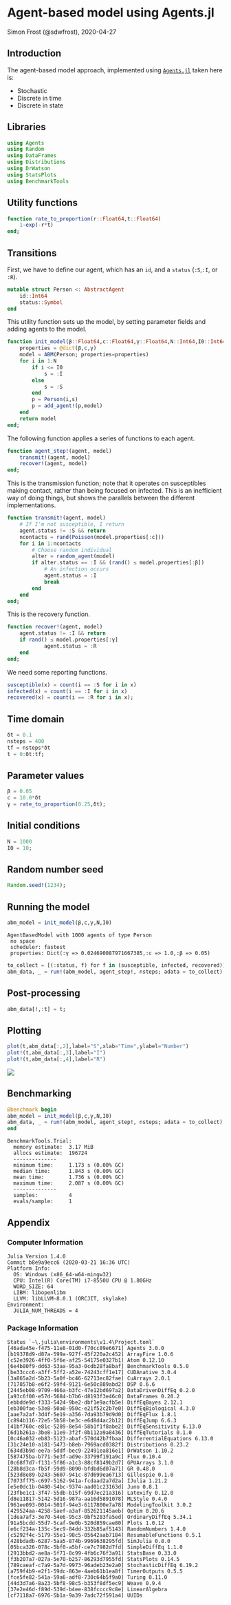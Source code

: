 # Agent-based model using Agents.jl
Simon Frost (@sdwfrost), 2020-04-27

## Introduction

The agent-based model approach, implemented using [`Agents.jl`](https://github.com/JuliaDynamics/Agents.jl) taken here is:

- Stochastic
- Discrete in time
- Discrete in state

## Libraries

````julia
using Agents
using Random
using DataFrames
using Distributions
using DrWatson
using StatsPlots
using BenchmarkTools
````





## Utility functions

````julia
function rate_to_proportion(r::Float64,t::Float64)
    1-exp(-r*t)
end;
````





## Transitions

First, we have to define our agent, which has an `id`, and a `status` (`:S`,`:I`, or `:R`).

````julia
mutable struct Person <: AbstractAgent
    id::Int64
    status::Symbol
end
````





This utility function sets up the model, by setting parameter fields and adding agents to the model.

````julia
function init_model(β::Float64,c::Float64,γ::Float64,N::Int64,I0::Int64)
    properties = @dict(β,c,γ)
    model = ABM(Person; properties=properties)
    for i in 1:N
        if i <= I0
            s = :I
        else
            s = :S
        end
        p = Person(i,s)
        p = add_agent!(p,model)
    end
    return model
end;
````





The following function applies a series of functions to each agent.

````julia
function agent_step!(agent, model)
    transmit!(agent, model)
    recover!(agent, model)
end;
````





This is the transmission function; note that it operates on susceptibles making contact, rather than being focused on infected. This is an inefficient way of doing things, but shows the parallels between the different implementations.

````julia
function transmit!(agent, model)
    # If I'm not susceptible, I return
    agent.status != :S && return
    ncontacts = rand(Poisson(model.properties[:c]))
    for i in 1:ncontacts
        # Choose random individual
        alter = random_agent(model)
        if alter.status == :I && (rand() ≤ model.properties[:β])
            # An infection occurs
            agent.status = :I
            break
        end
    end
end;
````





This is the recovery function.

````julia
function recover!(agent, model)
    agent.status != :I && return
    if rand() ≤ model.properties[:γ]
            agent.status = :R
    end
end;
````





We need some reporting functions.

````julia
susceptible(x) = count(i == :S for i in x)
infected(x) = count(i == :I for i in x)
recovered(x) = count(i == :R for i in x);
````





## Time domain

````julia
δt = 0.1
nsteps = 400
tf = nsteps*δt
t = 0:δt:tf;
````





## Parameter values

````julia
β = 0.05
c = 10.0*δt
γ = rate_to_proportion(0.25,δt);
````





## Initial conditions

````julia
N = 1000
I0 = 10;
````





## Random number seed

````julia
Random.seed!(1234);
````





## Running the model

````julia
abm_model = init_model(β,c,γ,N,I0)
````


````
AgentBasedModel with 1000 agents of type Person
 no space
 scheduler: fastest
 properties: Dict(:γ => 0.024690087971667385,:c => 1.0,:β => 0.05)
````



````julia
to_collect = [(:status, f) for f in (susceptible, infected, recovered)]
abm_data, _ = run!(abm_model, agent_step!, nsteps; adata = to_collect);
````





## Post-processing

````julia
abm_data[!,:t] = t;
````





## Plotting

````julia
plot(t,abm_data[:,2],label="S",xlab="Time",ylabel="Number")
plot!(t,abm_data[:,3],label="I")
plot!(t,abm_data[:,4],label="R")
````


![](figures/abm_16_1.png)




## Benchmarking

````julia
@benchmark begin
abm_model = init_model(β,c,γ,N,I0)
abm_data, _ = run!(abm_model, agent_step!, nsteps; adata = to_collect)
end
````


````
BenchmarkTools.Trial: 
  memory estimate:  3.17 MiB
  allocs estimate:  196724
  --------------
  minimum time:     1.173 s (0.00% GC)
  median time:      1.843 s (0.00% GC)
  mean time:        1.736 s (0.00% GC)
  maximum time:     2.087 s (0.00% GC)
  --------------
  samples:          4
  evals/sample:     1
````




## Appendix
### Computer Information
```
Julia Version 1.4.0
Commit b8e9a9ecc6 (2020-03-21 16:36 UTC)
Platform Info:
  OS: Windows (x86_64-w64-mingw32)
  CPU: Intel(R) Core(TM) i7-8550U CPU @ 1.80GHz
  WORD_SIZE: 64
  LIBM: libopenlibm
  LLVM: libLLVM-8.0.1 (ORCJIT, skylake)
Environment:
  JULIA_NUM_THREADS = 4

```

### Package Information

```
Status `~\.julia\environments\v1.4\Project.toml`
[46ada45e-f475-11e8-01d0-f70cc89e6671] Agents 3.0.0
[b19378d9-d87a-599a-927f-45f220a2c452] ArrayFire 1.0.6
[c52e3926-4ff0-5f6e-af25-54175e0327b1] Atom 0.12.10
[6e4b80f9-dd63-53aa-95a3-0cdb28fa8baf] BenchmarkTools 0.5.0
[be33ccc6-a3ff-5ff2-a52e-74243cff1e17] CUDAnative 3.0.4
[3a865a2d-5b23-5a0f-bc46-62713ec82fae] CuArrays 2.0.1
[717857b8-e6f2-59f4-9121-6e50c889abd2] DSP 0.6.6
[2445eb08-9709-466a-b3fc-47e12bd697a2] DataDrivenDiffEq 0.2.0
[a93c6f00-e57d-5684-b7b6-d8193f3e46c0] DataFrames 0.20.2
[ebbdde9d-f333-5424-9be2-dbf1e9acfb5e] DiffEqBayes 2.12.1
[eb300fae-53e8-50a0-950c-e21f52c2b7e0] DiffEqBiological 4.3.0
[aae7a2af-3d4f-5e19-a356-7da93b79d9d0] DiffEqFlux 1.8.1
[c894b116-72e5-5b58-be3c-e6d8d4ac2b12] DiffEqJump 6.6.3
[41bf760c-e81c-5289-8e54-58b1f1f8abe2] DiffEqSensitivity 6.13.0
[6d1b261a-3be8-11e9-3f2f-0b112a9a8436] DiffEqTutorials 0.1.0
[0c46a032-eb83-5123-abaf-570d42b7fbaa] DifferentialEquations 6.13.0
[31c24e10-a181-5473-b8eb-7969acd0382f] Distributions 0.23.2
[634d3b9d-ee7a-5ddf-bec9-22491ea816e1] DrWatson 1.10.2
[587475ba-b771-5e3f-ad9e-33799f191a9c] Flux 0.10.4
[0c68f7d7-f131-5f86-a1c3-88cf8149b2d7] GPUArrays 3.1.0
[28b8d3ca-fb5f-59d9-8090-bfdbd6d07a71] GR 0.48.0
[523d8e89-b243-5607-941c-87d699ea6713] Gillespie 0.1.0
[7073ff75-c697-5162-941a-fcdaad2a7d2a] IJulia 1.21.2
[e5e0dc1b-0480-54bc-9374-aad01c23163d] Juno 0.8.1
[23fbe1c1-3f47-55db-b15f-69d7ec21a316] Latexify 0.12.0
[d8e11817-5142-5d16-987a-aa16d5891078] MLStyle 0.4.0
[961ee093-0014-501f-94e3-6117800e7a78] ModelingToolkit 3.0.2
[429524aa-4258-5aef-a3af-852621145aeb] Optim 0.20.6
[1dea7af3-3e70-54e6-95c3-0bf5283fa5ed] OrdinaryDiffEq 5.34.1
[91a5bcdd-55d7-5caf-9e0b-520d859cae80] Plots 1.0.12
[e6cf234a-135c-5ec9-84dd-332b85af5143] RandomNumbers 1.4.0
[c5292f4c-5179-55e1-98c5-05642aab7184] ResumableFunctions 0.5.1
[428bdadb-6287-5aa5-874b-9969638295fd] SimJulia 0.8.0
[05bca326-078c-5bf0-a5bf-ce7c7982d7fd] SimpleDiffEq 1.1.0
[2913bbd2-ae8a-5f71-8c99-4fb6c76f3a91] StatsBase 0.33.0
[f3b207a7-027a-5e70-b257-86293d7955fd] StatsPlots 0.14.5
[789caeaf-c7a9-5a7d-9973-96adeb23e2a0] StochasticDiffEq 6.19.2
[a759f4b9-e2f1-59dc-863e-4aeb61b1ea8f] TimerOutputs 0.5.5
[fce5fe82-541a-59a6-adf8-730c64b5f9a0] Turing 0.11.0
[44d3d7a6-8a23-5bf8-98c5-b353f8df5ec9] Weave 0.9.4
[37e2e46d-f89d-539d-b4ee-838fcccc9c8e] LinearAlgebra
[cf7118a7-6976-5b1a-9a39-7adc72f591a4] UUIDs
```
